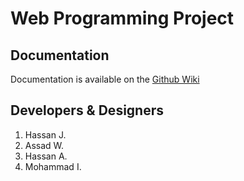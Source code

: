 # Web Programming Project
## Documentation
<p>Documentation is available on the <a href='https://github.com/BAUCSTeam/web/wiki'>Github Wiki</a></p>


## Developers & Designers
<ol>
  <li>Hassan J.</li>
  <li>Assad W.</li>
  <li>Hassan A.</li>
  <li>Mohammad I.</li>
</ol>